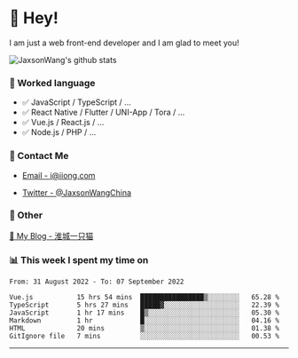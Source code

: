 # 👋 Hey!

I am just a web front-end developer and I am glad to meet you!

![JaxsonWang's github stats](https://github-readme-stats.vercel.app/api?username=JaxsonWang&&show_icons=true&&title_color=1abc9c&&icon_color=1abc9c)


### 📝 Worked language

- ✅ JavaScript / TypeScript / ...
- ✅ React Native / Flutter / UNI-App / Tora / ...
- ✅ Vue.js / React.js / ...
- ✅ Node.js / PHP / ...

### 📮 Contact Me

- [Email - i@iiong.com](mailto:i@iiong.com)

- [Twitter - @JaxsonWangChina](https://twitter.com/JaxsonWangChina)

### 🤪 Other

[📌 My Blog - 淮城一只猫](https://iiong.com)

### 📊 This week I spent my time on

<!--START_SECTION:waka-->

```text
From: 31 August 2022 - To: 07 September 2022

Vue.js           15 hrs 54 mins  ████████████████▒░░░░░░░░   65.28 %
TypeScript       5 hrs 27 mins   █████▓░░░░░░░░░░░░░░░░░░░   22.39 %
JavaScript       1 hr 17 mins    █▒░░░░░░░░░░░░░░░░░░░░░░░   05.30 %
Markdown         1 hr            █░░░░░░░░░░░░░░░░░░░░░░░░   04.16 %
HTML             20 mins         ▒░░░░░░░░░░░░░░░░░░░░░░░░   01.38 %
GitIgnore file   7 mins          ░░░░░░░░░░░░░░░░░░░░░░░░░   00.53 %
```

<!--END_SECTION:waka-->

---
